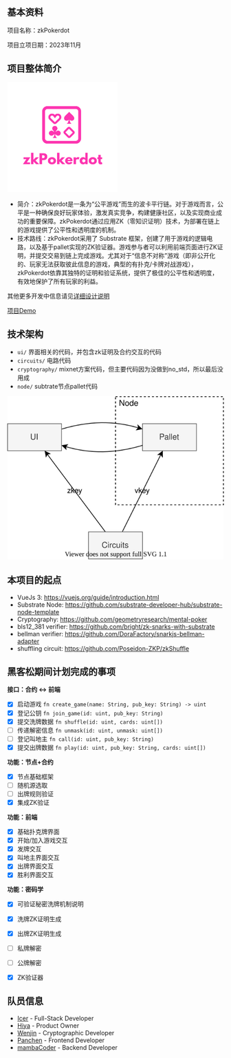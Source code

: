 ## 基本资料

项目名称：zkPokerdot

项目立项日期：2023年11月

## 项目整体简介

<img src="docs/logotext.png" width="256"/>

- 简介：zkPokerdot是一条为“公平游戏”而生的波卡平行链。对于游戏而言，公平是一种确保良好玩家体验，激发真实竞争，构建健康社区，以及实现商业成功的重要保障。zkPokerdot通过应用ZK（零知识证明）技术，为部署在链上的游戏提供了公平性和透明度的机制。
- 技术路线：zkPokerdot采用了 Substrate 框架，创建了用于游戏的逻辑电路，以及基于pallet实现的ZK验证器。游戏参与者可以利用前端页面进行ZK证明，并提交交易到链上完成游戏。尤其对于“信息不对称”游戏（即非公开化的、玩家无法获取彼此信息的游戏，典型的有扑克/卡牌对战游戏），zkPokerdot依靠其独特的证明和验证系统，提供了极佳的公平性和透明度，有效地保护了所有玩家的利益。

其他更多开发中信息请见[详细设计说明](./docs/archive.md)

[项目Demo](docs/demo.md)

## 技术架构

- `ui/` 界面相关的代码，并包含zk证明及合约交互的代码
- `circuits/` 电路代码
- `cryptography/` mixnet方案代码，但主要代码因为没做到no_std，所以最后没用成
- `node/` subtrate节点pallet代码

![](docs/arch.drawio.svg)

## 本项目的起点

- VueJs 3: https://vuejs.org/guide/introduction.html
- Substrate Node: https://github.com/substrate-developer-hub/substrate-node-template
- Cryptography: https://github.com/geometryresearch/mental-poker
- bls12_381 verifier: https://github.com/bright/zk-snarks-with-substrate
- bellman verifier: https://github.com/DoraFactory/snarkjs-bellman-adapter
- shuffling circuit: https://github.com/Poseidon-ZKP/zkShuffle

## 黑客松期间计划完成的事项

**接口：合约 \<-\> 前端**

- [x] 启动游戏 `fn create_game(name: String, pub_key: String) -> uint`
- [x] 登记公钥 `fn join_game(id: uint, pub_key: String)`
- [x] 提交洗牌数据 `fn shuffle(id: uint, cards: uint[])`
- [ ] 传递解密信息 `fn unmask(id: uint, unmask: uint[])`
- [ ] 登记叫地主 `fn call(id: uint, pub_key: String)`
- [x] 提交出牌数据 `fn play(id: uint, pub_key: String, cards: uint[])`

**功能：节点+合约**

- [x] 节点基础框架
- [ ] 随机源选取
- [ ] 出牌规则验证
- [x] 集成ZK验证

**功能：前端**

- [x] 基础扑克牌界面
- [x] 开始/加入游戏交互
- [x] 发牌交互
- [x] 叫地主界面交互
- [x] 出牌界面交互
- [x] 胜利界面交互

**功能：密码学**

- [x] 可验证秘密洗牌机制说明
- [x] 洗牌ZK证明生成
- [x] 出牌ZK证明生成
- [ ] 私牌解密
- [ ] 公牌解密
- [x] ZK验证器


## 队员信息

- [Icer](https://github.com/wizicer) - Full-Stack Developer
- [Hiya](https://github.com/lovehiya) - Product Owner
- [Wenjin](https://github.com/wenjin1997) - Cryptographic Developer
- [Panchen](https://github.com/panchen451161722) - Frontend Developer
- [mambaCoder](https://github.com/mambaCoder) - Backend Developer
